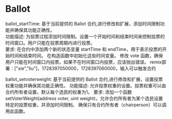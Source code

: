 # Ballot
ballot_startTime:
基于当前提供的 Ballot 合约,进行修改和扩展，添加时间限制功能并确保其功能正确性。  
功能描述: 为投票过程添加时间限制。设置一个开始时间和结束时间来控制投票的时间窗口。用户只能在投票周期内进行投票。  
要求:  在合约中添加两个新的状态变量 startTime 和 endTime，用于表示投票的开始时间和结束时间。  在构造函数中初始化这些时间变量。  修改 vote 函数，确保用户只能在时间窗口内投票。如果不在时间窗口内投票，应该抛出错误。
remix部署：["xie","liu"]，1728397050000，1728397060000，输入可以触发合约

ballot_setvoterweight:
基于当前提供的 Ballot 合约,进行修改和扩展，设置投票权重功能并确保其功能正确性。
功能描述: 允许投票权重的设置。投票权重可以由合约所有者设置，默认每个选民的权重为1。
要求: 添加一个函数 setVoterWeight(address voter, uint weight)，允许合约所有者为某个选民设置特定的投票权重，并添加时间限制。
确保只有合约所有者（chairperson）可以调用此函数。
